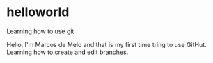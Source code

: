 # helloworld
Learning how to use git

Hello, I'm Marcos de Melo and that is my first time tring to use GitHut.
Learning how to create and edit branches.
